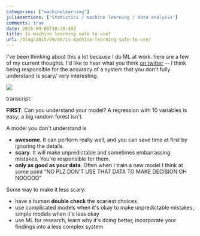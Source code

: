 ```yaml
---
categories: ["machinelearning"]
juliasections: ['Statistics / machine learning / data analysis']
comments: true
date: 2015-09-06T10:39:40Z
title: Is machine learning safe to use?
url: /blog/2015/09/06/is-machine-learning-safe-to-use/
---
```


I've been thinking about this a lot because I do ML at work. here are a few of my
current thoughts. I'd like to hear what you think 
[on twitter](https://twitter.com/b0rk/status/640536115091521536) -- I think  being responsible for the accuracy of a system that you don't fully understand is scary/ very interesting.

<img src="/images/ml_safe.jpg">

transcript:

**FIRST**: Can you understand your model? A regression with 10 variables is easy; a big random forest isn't. 

A model you don't understand is

* **awesome**. It can perform really well, and you can save time at first by ignoring the details.
* **scary**. It will make unpredictable and sometimes embarrassing mistakes. You're responsible for them.
* **only as good as your data**. Often when I train a new model I think at some point "NO PLZ DON'T USE THAT DATA TO MAKE DECISION OH NOOOOO"

Some way to make it less scary:

* have a human **double check** the scariest choices
* use complicated models when it's okay to make unpredictable mistakes, simple models when it's less okay
* use ML for research, learn why it's doing better, incorporate your findings into a less complex system
